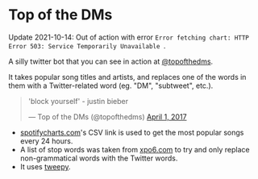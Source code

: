 # Top of the DMs

Update 2021-10-14: Out of action with error `Error fetching chart: HTTP Error 503: Service Temporarily Unavailable
`.

A silly twitter bot that you can see in action at [@topofthedms](https://twitter.com/topofthedms).

It takes popular song titles and artists, and replaces one of the words in them with a Twitter-related word (eg. "DM", "subtweet", etc.).

<blockquote class="twitter-tweet" data-lang="en"><p lang="en" dir="ltr">&#39;block yourself&#39; - justin bieber</p>&mdash; Top of the DMs (@topofthedms) <a href="https://twitter.com/topofthedms/status/848012279664791552">April 1, 2017</a></blockquote>

- [spotifycharts.com](https://spotifycharts.com)'s CSV link is used to get the most popular songs every 24 hours.
- A list of stop words was taken from [xpo6.com](http://xpo6.com/list-of-english-stop-words/) to try and only replace non-grammatical words with the Twitter words.
- It uses [tweepy](https://github.com/tweepy/tweepy).
